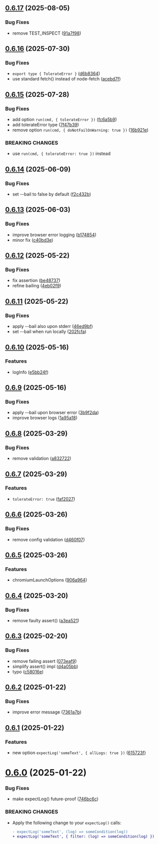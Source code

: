 ## [0.6.17](https://github.com/brillout/test-e2e/compare/v0.6.16...v0.6.17) (2025-08-05)


### Bug Fixes

* remove TEST_INSPECT ([91a7f98](https://github.com/brillout/test-e2e/commit/91a7f984666027dd70dd1afdb4e5de4e902e7aa7))



## [0.6.16](https://github.com/brillout/test-e2e/compare/v0.6.15...v0.6.16) (2025-07-30)


### Bug Fixes

* `export type { TolerateError }` ([d6b8364](https://github.com/brillout/test-e2e/commit/d6b8364dbf50bd207494514c630993735ccdcf6e))
* use standard fetch() instead of node-fetch ([acebd7f](https://github.com/brillout/test-e2e/commit/acebd7f9439292fbc7bdaf3c95ed0364cc1ef4c5))



## [0.6.15](https://github.com/brillout/test-e2e/compare/v0.6.14...v0.6.15) (2025-07-28)


### Bug Fixes

* add option `run(cmd, { tolerateError })` ([fc6a5b9](https://github.com/brillout/test-e2e/commit/fc6a5b944a1d477b2d1ec7fe249a2aa7c1f9daea))
* add tolerateError type ([7f47b39](https://github.com/brillout/test-e2e/commit/7f47b39135b0598a340b1c9f90c8422f68202abf))
* remove option `run(cmd, { doNotFailOnWarning: true })` ([16b921e](https://github.com/brillout/test-e2e/commit/16b921ed0d92191f2d2f0e956af4f0b52421eab8))


### BREAKING CHANGES

* use `run(cmd, { tolerateError: true })` instead



## [0.6.14](https://github.com/brillout/test-e2e/compare/v0.6.13...v0.6.14) (2025-06-09)


### Bug Fixes

* set --bail to false by default ([f2c432b](https://github.com/brillout/test-e2e/commit/f2c432b431fdace685ca573edc12bba48c63c8ee))



## [0.6.13](https://github.com/brillout/test-e2e/compare/v0.6.12...v0.6.13) (2025-06-03)


### Bug Fixes

* improve browser error logging ([b174854](https://github.com/brillout/test-e2e/commit/b17485405bc833a70212aeae38781633208379eb))
* minor fix ([c40bd3e](https://github.com/brillout/test-e2e/commit/c40bd3e21350797093425591bacdfb351e8ecf89))



## [0.6.12](https://github.com/brillout/test-e2e/compare/v0.6.11...v0.6.12) (2025-05-22)


### Bug Fixes

* fix assertion ([be48737](https://github.com/brillout/test-e2e/commit/be48737c5ce5d8470a51daf3888b8c5e4a25a157))
* refine bailing ([4eb02f9](https://github.com/brillout/test-e2e/commit/4eb02f9144dcdf90a5c56ba356557168bd8a755e))



## [0.6.11](https://github.com/brillout/test-e2e/compare/v0.6.10...v0.6.11) (2025-05-22)


### Bug Fixes

* apply --bail also upon stderr ([46ed9bf](https://github.com/brillout/test-e2e/commit/46ed9bf616a2299f9feaf1a0c0b741b89d45685e))
* set --bail when run locally ([202fcfa](https://github.com/brillout/test-e2e/commit/202fcfa83a3a1fd415fd4a99438f9572a4748ea1))



## [0.6.10](https://github.com/brillout/test-e2e/compare/v0.6.9...v0.6.10) (2025-05-16)


### Features

* logInfo ([e5bb24f](https://github.com/brillout/test-e2e/commit/e5bb24f07ef59e6f124c61105dd7b9318d5b6fbf))



## [0.6.9](https://github.com/brillout/test-e2e/compare/v0.6.8...v0.6.9) (2025-05-16)


### Bug Fixes

* apply --bail upon browser error ([3b9f2da](https://github.com/brillout/test-e2e/commit/3b9f2da01424532a9e141edfb296a70d98341b01))
* improve browser logs ([1a95a18](https://github.com/brillout/test-e2e/commit/1a95a181f468ab24998eae333f434cc23c360206))



## [0.6.8](https://github.com/brillout/test-e2e/compare/v0.6.7...v0.6.8) (2025-03-29)


### Bug Fixes

* remove validation ([a832722](https://github.com/brillout/test-e2e/commit/a832722eabf587d61eeed0a3ea2d5ee4f6bed859))



## [0.6.7](https://github.com/brillout/test-e2e/compare/v0.6.6...v0.6.7) (2025-03-29)


### Features

* `tolerateError: true` ([faf2027](https://github.com/brillout/test-e2e/commit/faf2027c913c0efcf91412e143639bfdf56a8533))



## [0.6.6](https://github.com/brillout/test-e2e/compare/v0.6.5...v0.6.6) (2025-03-26)


### Bug Fixes

* remove config validation ([d460f07](https://github.com/brillout/test-e2e/commit/d460f070a89c46930c78f53b472ebbb7bb155b4b))



## [0.6.5](https://github.com/brillout/test-e2e/compare/v0.6.4...v0.6.5) (2025-03-26)


### Features

* chromiumLaunchOptions ([906a964](https://github.com/brillout/test-e2e/commit/906a96470536280e07177c7e71da7a8253b292d9))



## [0.6.4](https://github.com/brillout/test-e2e/compare/v0.6.3...v0.6.4) (2025-03-20)


### Bug Fixes

* remove faulty assert() ([a3ea521](https://github.com/brillout/test-e2e/commit/a3ea5210f32f9d9f5bf69e6ea3d0bb4e5d442b6e))



## [0.6.3](https://github.com/brillout/test-e2e/compare/v0.6.2...v0.6.3) (2025-02-20)


### Bug Fixes

* remove failing assert ([073eaf9](https://github.com/brillout/test-e2e/commit/073eaf9bee07aea46712538a36368abc3bbb082d))
* simplify assert() impl ([d4a05bb](https://github.com/brillout/test-e2e/commit/d4a05bbc34475c47a995a1daeb6cdc257157e9ba))
* typo ([c58016e](https://github.com/brillout/test-e2e/commit/c58016e9b7d830aa7e6a67aa090537ff54584b5a))



## [0.6.2](https://github.com/brillout/test-e2e/compare/v0.6.1...v0.6.2) (2025-01-22)


### Bug Fixes

* improve error message ([7361a7b](https://github.com/brillout/test-e2e/commit/7361a7bdcbbc1aefc021c0d3fe8c374d13252294))



## [0.6.1](https://github.com/brillout/test-e2e/compare/v0.6.0...v0.6.1) (2025-01-22)


### Features

* new option `expectLog('someText', { allLogs: true })` ([615723f](https://github.com/brillout/test-e2e/commit/615723f9eed788f2afad25a6e5f32f13a823a0a4))



# [0.6.0](https://github.com/brillout/test-e2e/compare/v0.5.38...v0.6.0) (2025-01-22)


### Bug Fixes

* make expectLog() future-proof ([746bc6c](https://github.com/brillout/test-e2e/commit/746bc6c87bafe9e4859920802514e960e18fb2a5))


### BREAKING CHANGES

* Apply the following change to your `expectLog()` calls:
  ```diff
  - expectLog('someText', (log) => someCondition(log))
  + expectLog('someText', { filter: (log) => someCondition(log) })
  ```



